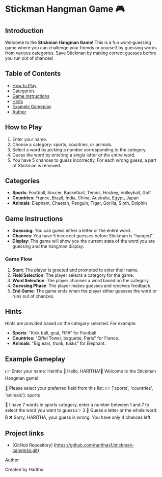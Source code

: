 # Stickman Hangman Game 🎮

## Introduction
Welcome to the **Stickman Hangman Game**! This is a fun word-guessing game where you can challenge your friends or yourself by guessing words from various categories. Save Stickman by making correct guesses before you run out of chances!

## Table of Contents
- [How to Play](#how-to-play)
- [Categories](#categories)
- [Game Instructions](#game-instructions)
- [Hints](#hints)
- [Example Gameplay](#example-gameplay)
- [Author](#author)

## How to Play
1. Enter your name.
2. Choose a category: sports, countries, or animals.
3. Select a word by picking a number corresponding to the category.
4. Guess the word by entering a single letter or the entire word.
5. You have 5 chances to guess incorrectly. For each wrong guess, a part of Stickman is removed.

## Categories
- **Sports**: Football, Soccer, Basketball, Tennis, Hockey, Volleyball, Golf
- **Countries**: France, Brazil, India, China, Australia, Egypt, Japan
- **Animals**: Elephant, Cheetah, Penguin, Tiger, Gorilla, Sloth, Dolphin

## Game Instructions
- **Guessing**: You can guess either a letter or the entire word.
- **Chances**: You have 5 incorrect guesses before Stickman is "hanged".
- **Display**: The game will show you the current state of the word you are guessing and the hangman display.

### Game Flow
1. **Start**: The player is greeted and prompted to enter their name.
2. **Field Selection**: The player selects a category for the game.
3. **Word Selection**: The player chooses a word based on the category.
4. **Guessing Phase**: The player makes guesses and receives feedback.
5. **End Game**: The game ends when the player either guesses the word or runs out of chances.

## Hints
Hints are provided based on the category selected. For example:
- **Sports**: "Kick ball, goal, FIFA" for Football.
- **Countries**: "Eiffel Tower, baguette, Paris" for France.
- **Animals**: "Big ears, trunk, tusks" for Elephant.



## Example Gameplay

👉 Enter your name: Haritha
👋 Hello, HARITHA!🤩 Welcome to the Stickman Hangman game!

🧨 Please select your preferred field from this list: 👉 ['sports', 'countries', 'animals']: sports

🧨 I have 7 words in sports category, enter a number between 1 and 7 to select the word you want to guess:👉 3
🧨 Guess a letter or the whole word: B
❌ Sorry, HARITHA, your guess is wrong. You have only 4 chances left.

## Project links
- [GitHub Repository] (https://github.com/harithas1/stickman-hangman.git)


Author

Created by Haritha.